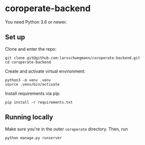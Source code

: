 # coroperate-backend
You need Python 3.6 or newer.

## Set up
Clone and enter the repo:
```
git clone git@github.com:larsschwegmann/coroperate-backend.git
cd coroperate-backend
```
Create and activate virtual environment:
```
python3 -m venv .venv
source .venv/bin/activate
```
Install requirements via pip:
```
pip install -r requirements.txt
```

## Running locally
Make sure you're in the outer `coroperate` directory. Then, run 
```
python manage.py runserver
```
